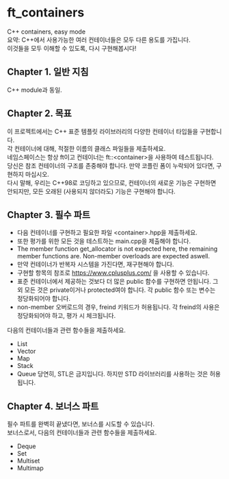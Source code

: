 # ft_containers
C++ containers, easy mode  
요약: C++에서 사용가능한 여러 컨테이너들은 모두 다른 용도를 가집니다.  
이것들을 모두 이해할 수 있도록, 다시 구현해봅시다!

## Chapter 1. 일반 지침
C++ module과 동일.

## Chapter 2. 목표
이 프로젝트에서는 C++ 표준 템플릿 라이브러리의 다양한 컨테이너 타입들을 구현합니다.  
각 컨테이너에 대해, 적절한 이름의 클래스 파일들을 제출하세요.  
네임스페이스는 항상 ft이고 컨테이너는 ft::\<container\>을 사용하여 테스트됩니다.  
당신은 참조 컨테이너의 구조를 존중해야 합니다. 만약 코플린 폼이 누락되어 있다면, 구현하지 마십시오.  
다시 말해, 우리는 C++98로 코딩하고 있으므로, 컨테이너의 새로운 기능은 구현하면 안되지만, 모든 오래된 (사용되지 않더라도) 기능은 구현해야 합니다.  

## Chapter 3. 필수 파트
* 다음 컨테이너를 구현하고 필요한 파일 \<container\>.hpp을 제출하세요.
* 또한 평가를 위한 모든 것을 테스트하는 main.cpp을 제출해야 합니다.
* The member function get_allocator is not expected here, the remaining member functions are. Non-member overloads are expected aswell.
* 만약 컨테이너가 반복자 시스템을 가진다면, 재구현해야 합니다.
* 구현할 항목의 참조로 https://www.cplusplus.com/ 을 사용할 수 있습니다.
* 표준 컨테이너에서 제공하는 것보다 더 많은 public 함수를 구현하면 안됩니다. 그 외 모든 것은 private이거나 protected여야 합니다. 각 public 함수 또는 변수는 정당화되어야 합니다.
* non-member 오버로드의 경우, freind 키워드가 허용됩니다. 각 freind의 사용은 정당화되어야 하고, 평가 시 체크됩니다.

다음의 컨테이너들과 관련 함수들을 제출하세요.
* List
* Vector
* Map
* Stack
* Queue
당연히, STL은 금지입니다. 하지만 STD 라이브러리를 사용하는 것은 허용됩니다.

## Chapter 4. 보너스 파트
필수 파트를 완벽히 끝냈다면, 보너스를 시도할 수 있습니다.  
보너스로서, 다음의 컨테이너들과 관련 함수들을 제출하세요.
* Deque
* Set
* Multiset
* Multimap